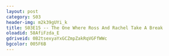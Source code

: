 ```yaml
---
layout: post 
category: S03 
header-img: m2k39gUYi_k 
title: S03E15 -- The One Where Ross And Rachel Take A Break 
oloadid: 58AfiFzda_E 
gdriveid: 0B2tsexyaYxGCZmpZakRqVGFfWWc 
bgcolor: 005F6B
--- 
```

<!--more--> 

